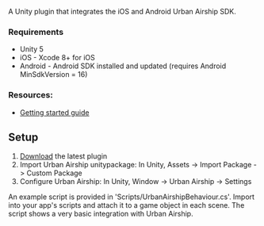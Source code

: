 A Unity plugin that integrates the iOS and Android Urban Airship SDK.

### Requirements
 - Unity 5
 - iOS - Xcode 8+ for iOS
 - Android - Android SDK installed and updated (requires Android MinSdkVersion = 16)

### Resources:
 - [Getting started guide](http://docs.urbanairship.com/platform/unity.html)

## Setup
1. [Download](https://bintray.com/urbanairship/unity/unity-plugin/_latestVersion) the latest plugin
2. Import Urban Airship unitypackage: In Unity, Assets -> Import Package -> Custom Package
3. Configure Urban Airship: In Unity, Window -> Urban Airship -> Settings

An example script is provided in 'Scripts/UrbanAirshipBehaviour.cs'. Import into your app's scripts and attach it to a game object in each scene. The script shows a very basic integration with Urban Airship.
